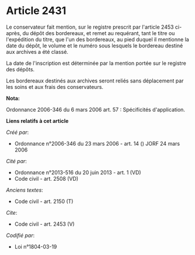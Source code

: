 # Article 2431

Le conservateur fait mention, sur le registre prescrit par l'article 2453 ci-après, du dépôt des bordereaux, et remet au
requérant, tant le titre ou l'expédition du titre, que l'un des bordereaux, au pied duquel il mentionne la date du dépôt, le
volume et le numéro sous lesquels le bordereau destiné aux archives a été classé. 

La date de l'inscription est déterminée par la mention portée sur le registre des dépôts. 

Les bordereaux destinés aux archives seront reliés sans déplacement par les soins et aux frais des conservateurs.

**Nota:**

Ordonnance 2006-346 du 6 mars 2006 art. 57 : Spécificités d'application.

**Liens relatifs à cet article**

_Créé par_:

  - Ordonnance n°2006-346 du 23 mars 2006 - art. 14 () JORF 24 mars 2006

_Cité par_:

  - Ordonnance n°2013-516 du 20 juin 2013 - art. 1 (VD)
  - Code civil - art. 2508 (VD)

_Anciens textes_:

  - Code civil - art. 2150 (T)

_Cite_:

  - Code civil - art. 2453 (V)

_Codifié par_:

  - Loi n°1804-03-19
